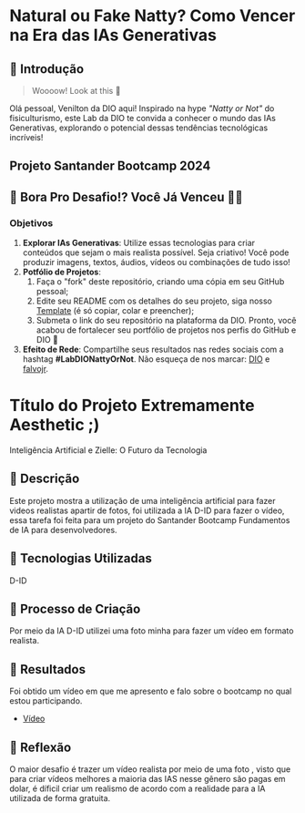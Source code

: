 # Natural ou Fake Natty? Como Vencer na Era das IAs Generativas

## 🚀 Introdução

> Woooow! Look at this 👀

Olá pessoal, Venilton da DIO aqui! Inspirado na hype _"Natty or Not"_ do fisiculturismo, este Lab da DIO te convida a conhecer o mundo das IAs Generativas, explorando o potencial dessas tendências tecnológicas incríveis!

## Projeto Santander Bootcamp 2024

## 🎯 Bora Pro Desafio!? Você Já Venceu 💪🤓

### Objetivos

1. **Explorar IAs Generativas**: Utilize essas tecnologias para criar conteúdos que sejam o mais realista possível. Seja criativo! Você pode produzir imagens, textos, áudios, vídeos ou combinações de tudo isso!
1. **Potfólio de Projetos**:
    1. Faça o "fork" deste repositório, criando uma cópia em seu GitHub pessoal;
    2. Edite seu README com os detalhes do seu projeto, siga nosso [Template](#template) (é só copiar, colar e preencher);
    3. Submeta o link do seu repositório na plataforma da DIO. Pronto, você acabou de fortalecer seu portfólio de projetos nos perfis do GitHub e DIO 🚀
1. **Efeito de Rede**: Compartilhe seus resultados nas redes sociais com a hashtag **#LabDIONattyOrNot**. Não esqueça de nos marcar: [DIO](https://www.linkedin.com/school/dio-makethechange) e [falvojr](https://www.linkedin.com/in/falvojr).


# Título do Projeto Extremamente Aesthetic ;)
Inteligência Artificial e Zielle: O Futuro da Tecnologia


## 📒 Descrição
Este projeto mostra a utilização de uma inteligência artificial para fazer videos realistas apartir de fotos,
foi utilizada a IA D-ID para fazer o vídeo, essa tarefa foi feita para um projeto do Santander Bootcamp Fundamentos de IA
para desenvolvedores.

## 🤖 Tecnologias Utilizadas
D-ID

## 🧐 Processo de Criação
Por meio da IA D-ID utilizei uma foto minha para fazer um vídeo em formato realista.


## 🚀 Resultados
Foi obtido um vídeo em que me apresento e falo sobre o bootcamp no qual estou participando.
- [Vídeo](https://github.com/Zlinkuei/Apresenta-o-IA-ou-Fake-/blob/main/video%20zielle.mp4/)


## 💭 Reflexão
O maior desafio é trazer um vídeo realista por meio de uma foto , visto que para criar vídeos melhores a maioria das IAS nesse gênero são pagas em dolar,
é díficil criar um realismo de acordo com a realidade para a IA utilizada de forma gratuita.
```



